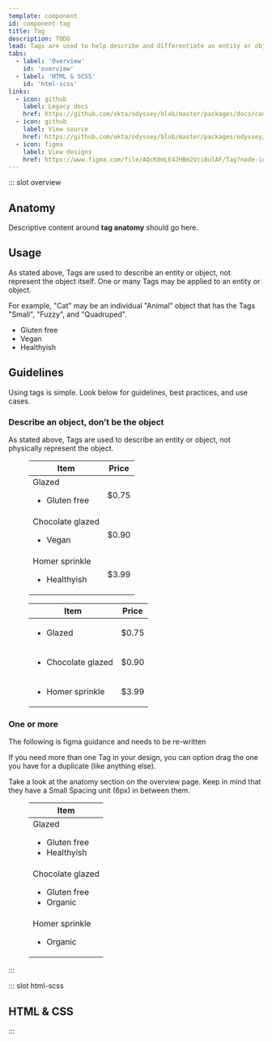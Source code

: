 ```yaml
---
template: component
id: component-tag
title: Tag
description: TODO
lead: Tags are used to help describe and differentiate an entity or object. Think of them as “adjectives” in your UI toolbox that make navigating and parsing content easier.
tabs:
  - label: 'Overview'
    id: 'overview'
  - label: 'HTML & SCSS'
    id: 'html-scss'
links:
  - icon: github
    label: Legacy docs
    href: https://github.com/okta/odyssey/blob/master/packages/docs/components/tag.md
  - icon: github
    label: View source
    href: https://github.com/okta/odyssey/blob/master/packages/odyssey/src/scss/components/_tag.scss
  - icon: figma
    label: View designs
    href: https://www.figma.com/file/AQcK0mLE4JHBm2Vci8ulAF/Tag?node-id=25%3A2
---
```


::: slot overview

## Anatomy

<Description>

<span class="is-fpo">Descriptive content around **tag anatomy** should go here.</span>

</Description>

<Anatomy img="/images/anatomy-tag.svg" />

## Usage

<Description>

As stated above, Tags are used to describe an entity or object, not represent the object itself. One or many Tags may be applied to an entity or object.

For example, "Cat" may be an individual "Animal" object that has the Tags "Small", "Fuzzy", and "Quadruped".

</Description>

<Visual>
  <ul class="ods-tag--list">
    <li class="ods-tag">Gluten free</li>
    <li class="ods-tag">Vegan</li>
    <li class="ods-tag">Healthyish</li>
  </ul>
</Visual>

## Guidelines

<Description>

<span class="is-fpo">Using tags is simple. Look below for guidelines, best practices, and use cases.</span>

</Description>

### Describe an object, don’t be the object

<Description>

As stated above, Tags are used to describe an entity or object, not physically represent the object.

</Description>

<Visual variant="positive">
  <figure class="ods-table--figure docskit-visual--wide">
    <table class="ods-table docskit-visual--wide">
      <thead>
        <tr>
          <th scope="column" class="is-ods-table-checkbox">
            Item
          </th>
          <th scope="column" class="is-ods-table-num">Price</th>
        </tr>
      </thead>
      <tbody>
        <tr>
          <td>
            Glazed 
            <ul class="ods-tag--list">
                <li class="ods-tag">Gluten free</li>
            </ul>
          </td>
          <td class="is-ods-table-num">$0.75</td>
        </tr> 
        <tr>
          <td>
            Chocolate glazed 
            <ul class="ods-tag--list">
                <li class="ods-tag">Vegan</li>
            </ul>
          </td>
          <td class="is-ods-table-num">$0.90</td>
        </tr> 
        <tr>
          <td>
            Homer sprinkle 
            <ul class="ods-tag--list">
              <li class="ods-tag">Healthyish</li>
            </ul>
          </td>
          <td class="is-ods-table-num">$3.99</td>
        </tr>
      </tbody>
    </table>
  </figure>
</Visual>

<Visual variant="negative">
  <figure class="ods-table--figure docskit-visual--wide">
    <table class="ods-table docskit-visual--wide">
      <thead>
        <tr>
          <th scope="column" class="is-ods-table-checkbox">
            Item
          </th>
          <th scope="column" class="is-ods-table-num">Price</th>
        </tr>
      </thead>
      <tbody>
        <tr>
          <td>
            <ul class="ods-tag--list">
              <li class="ods-tag">Glazed</li>
            </ul>
          </td>
          <td class="is-ods-table-num">$0.75</td>
        </tr> 
        <tr>
          <td>
            <ul class="ods-tag--list">
              <li class="ods-tag">Chocolate glazed</li>
            </ul>
          </td>
          <td class="is-ods-table-num">$0.90</td>
        </tr> 
        <tr>
          <td>
            <ul class="ods-tag--list">
              <li class="ods-tag">Homer sprinkle</li>
            </ul>
          </td>
          <td class="is-ods-table-num">$3.99</td>
        </tr>
      </tbody>
    </table>
  </figure>
</Visual>

### One or more

<Description class="is-fpo">

<span class="is-fpo is-fpo-negative">The following is figma guidance and needs to be re-written</span>

If you need more than one Tag in your design, you can option drag the one you have for a duplicate (like anything else).

Take a look at the anatomy section on the overview page. Keep in mind that they have a Small Spacing unit (6px) in between them.

</Description>

<Visual variant="positive">
  <figure class="ods-table--figure docskit-visual--wide">
    <table class="ods-table docskit-visual--wide">
      <thead>
        <tr>
          <th scope="column" class="is-ods-table-checkbox">
            Item
          </th>
        </tr>
      </thead>
      <tbody>
        <tr>
          <td>
            Glazed
            <ul class="ods-tag--list">
              <li class="ods-tag">Gluten free</li>
              <li class="ods-tag">Healthyish</li>
            </ul>
          </td>
        </tr> 
        <tr>
          <td>
            Chocolate glazed
            <ul class="ods-tag--list">
              <li class="ods-tag">Gluten free</li>
              <li class="ods-tag">Organic</li>
            </ul>
          </td>
        </tr> 
        <tr>
          <td>
            Homer sprinkle
            <ul class="ods-tag--list">
              <li class="ods-tag">Organic</li>
            </ul>
          </td>
        </tr>
      </tbody>
    </table>
  </figure>
</Visual>

:::

::: slot html-scss
## HTML & CSS
:::
